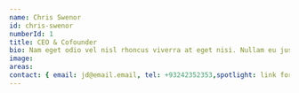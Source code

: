 ```yaml
---
name: Chris Swenor
id: chris-swenor
numberId: 1
title: CEO & Cofounder
bio: Nam eget odio vel nisl rhoncus viverra at eget nisi. Nullam eu justo ultricies ante venenatis aliquam at vitae nulla. Etiam nec gravida velit. Maecenas finibus enim ut mauris condimentum suscipit.
image:
areas:
contact: { email: jd@email.email, tel: +93242352353,spotlight: link for jd goes here }
---
```

